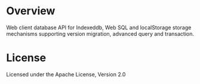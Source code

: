 # Overview #

Web client database API for Indexeddb, Web SQL and
localStorage storage mechanisms supporting version migration, advanced query and transaction.


# License #
Licensed under the Apache License, Version 2.0